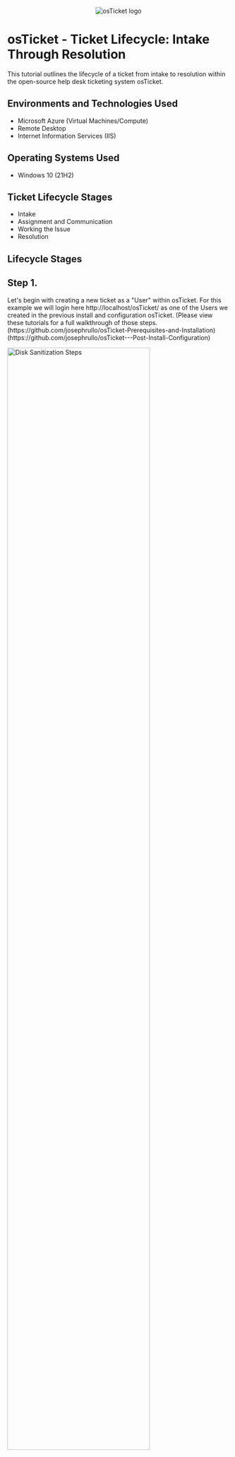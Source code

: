 <p align="center">
<img src="https://i.imgur.com/Clzj7Xs.png" alt="osTicket logo"/>
</p>

<h1>osTicket - Ticket Lifecycle: Intake Through Resolution</h1>
This tutorial outlines the lifecycle of a ticket from intake to resolution within the open-source help desk ticketing system osTicket.<br />


<h2>Environments and Technologies Used</h2>

- Microsoft Azure (Virtual Machines/Compute)
- Remote Desktop
- Internet Information Services (IIS)

<h2>Operating Systems Used </h2>

- Windows 10</b> (21H2)

<h2>Ticket Lifecycle Stages</h2>

- Intake
- Assignment and Communication
- Working the Issue
- Resolution

<h2>Lifecycle Stages</h2>

<h2>Step 1.</h2> Let's begin with creating a new ticket as a "User" within osTicket. For this example we will login here http://localhost/osTicket/ as one of the Users we created in the previous install and configuration osTicket. (Please view these tutorials for a full walkthrough of those steps. (https://github.com/josephrullo/osTicket-Prerequisites-and-Installation) (https://github.com/josephrullo/osTicket---Post-Install-Configuration)
<p>
<p>
<img src="https://imgur.com/0xAnA8Q.png" height="80%" width="80%" alt="Disk Sanitization Steps"/>
</p>
<p>
</p>
<br />


